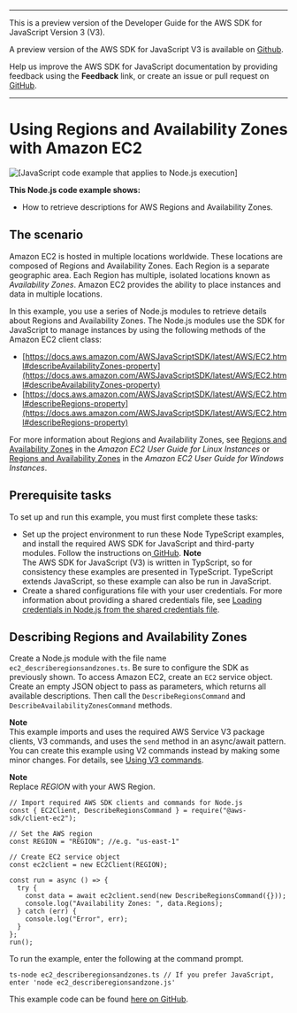 --------

This is a preview version of the Developer Guide for the AWS SDK for JavaScript Version 3 \(V3\)\.

A preview version of the AWS SDK for JavaScript V3 is available on [Github](https://github.com/aws/aws-sdk-js-v3)\.

Help us improve the AWS SDK for JavaScript documentation by providing feedback using the **Feedback** link, or create an issue or pull request on [GitHub](https://github.com/awsdocs/aws-sdk-for-javascript-v3)\.

--------

# Using Regions and Availability Zones with Amazon EC2<a name="ec2-example-regions-availability-zones"></a>

![\[JavaScript code example that applies to Node.js execution\]](http://docs.aws.amazon.com/sdk-for-javascript/v3/developer-guide/images/nodeicon.png)

**This Node\.js code example shows:**
+ How to retrieve descriptions for AWS Regions and Availability Zones\.

## The scenario<a name="ec2-example-regions-availability-zones-scenario"></a>

Amazon EC2 is hosted in multiple locations worldwide\. These locations are composed of Regions and Availability Zones\. Each Region is a separate geographic area\. Each Region has multiple, isolated locations known as *Availability Zones*\. Amazon EC2 provides the ability to place instances and data in multiple locations\. 

In this example, you use a series of Node\.js modules to retrieve details about Regions and Availability Zones\. The Node\.js modules use the SDK for JavaScript to manage instances by using the following methods of the Amazon EC2 client class:
+ [https://docs.aws.amazon.com/AWSJavaScriptSDK/latest/AWS/EC2.html#describeAvailabilityZones-property](https://docs.aws.amazon.com/AWSJavaScriptSDK/latest/AWS/EC2.html#describeAvailabilityZones-property)
+ [https://docs.aws.amazon.com/AWSJavaScriptSDK/latest/AWS/EC2.html#describeRegions-property](https://docs.aws.amazon.com/AWSJavaScriptSDK/latest/AWS/EC2.html#describeRegions-property)

For more information about Regions and Availability Zones, see [Regions and Availability Zones](https://docs.aws.amazon.com/AWSEC2/latest/UserGuide/using-regions-availability-zones.html) in the *Amazon EC2 User Guide for Linux Instances* or [Regions and Availability Zones](https://docs.aws.amazon.com/AWSEC2/latest/WindowsGuide/using-regions-availability-zones.html) in the *Amazon EC2 User Guide for Windows Instances*\.

## Prerequisite tasks<a name="ec2-example-regions-availability-prerequisites"></a>

To set up and run this example, you must first complete these tasks:
+ Set up the project environment to run these Node TypeScript examples, and install the required AWS SDK for JavaScript and third\-party modules\. Follow the instructions on[ GitHub](https://github.com/awsdocs/aws-doc-sdk-examples/tree/master/javascriptv3/example_code/ec2/README.md)\.
**Note**  
The AWS SDK for JavaScript \(V3\) is written in TypScript, so for consistency these examples are presented in TypeScript\. TypeScript extends JavaScript, so these example can also be run in JavaScript\.
+ Create a shared configurations file with your user credentials\. For more information about providing a shared credentials file, see [Loading credentials in Node\.js from the shared credentials file](loading-node-credentials-shared.md)\.

## Describing Regions and Availability Zones<a name="ec2-example-regions-availability-describing"></a>

Create a Node\.js module with the file name `ec2_describeregionsandzones.ts`\. Be sure to configure the SDK as previously shown\. To access Amazon EC2, create an `EC2` service object\. Create an empty JSON object to pass as parameters, which returns all available descriptions\. Then call the `DescribeRegionsCommand` and `DescribeAvailabilityZonesCommand` methods\.

**Note**  
This example imports and uses the required AWS Service V3 package clients, V3 commands, and uses the `send` method in an async/await pattern\. You can create this example using V2 commands instead by making some minor changes\. For details, see [Using V3 commands](welcome.md#using_v3_commands)\.

**Note**  
Replace *REGION* with your AWS Region\.

```
// Import required AWS SDK clients and commands for Node.js
const { EC2Client, DescribeRegionsCommand } = require("@aws-sdk/client-ec2");

// Set the AWS region
const REGION = "REGION"; //e.g. "us-east-1"

// Create EC2 service object
const ec2client = new EC2Client(REGION);

const run = async () => {
  try {
    const data = await ec2client.send(new DescribeRegionsCommand({}));
    console.log("Availability Zones: ", data.Regions);
  } catch (err) {
    console.log("Error", err);
  }
};
run();
```

To run the example, enter the following at the command prompt\.

```
ts-node ec2_describeregionsandzones.ts // If you prefer JavaScript, enter 'node ec2_describeregionsandzone.js'
```

This example code can be found [here on GitHub](https://github.com/awsdocs/aws-doc-sdk-examples/blob/master/javascriptv3/example_code/ec2/src/ec2_describeregionsandzones.ts)\.